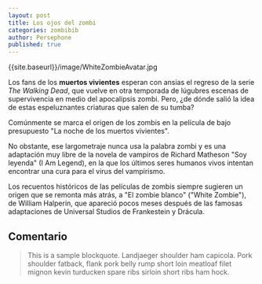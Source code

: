 ```yaml
---
layout: post
title: Los ojos del zombi
categories: zombibib
author: Persephone
published: true
---
```

{{site.baseurl}}/image/WhiteZombieAvatar.jpg

Los fans de los **muertos vivientes** esperan con ansias el regreso de la serie _The Walking Dead_, que vuelve en otra temporada de lúgubres escenas de supervivencia en medio del apocalipsis zombi. Pero, ¿de dónde salió la idea de estas espeluznantes criaturas que salen de su tumba?

Comúnmente se marca el origen de los zombis en la película de bajo presupuesto "La noche de los muertos vivientes".

No obstante, ese largometraje nunca usa la palabra zombi y es una adaptación muy libre de la novela de vampiros de Richard Matheson "Soy leyenda" (I Am Legend), en la que los últimos seres humanos vivos intentan encontrar una cura para el virus del vampirismo.

Los recuentos históricos de las películas de zombis siempre sugieren un origen que se remonta más atrás, a "El zombie blanco" ("White Zombie"), de William Halperin, que apareció pocos meses después de las famosas adaptaciones de Universal Studios de Frankestein y Drácula.  

## Comentario

> This is a sample blockquote. Landjaeger shoulder ham capicola.
> Pork shoulder fatback, flank pork belly rump short loin meatloaf filet mignon kevin turducken spare ribs sirloin short ribs ham hock.
